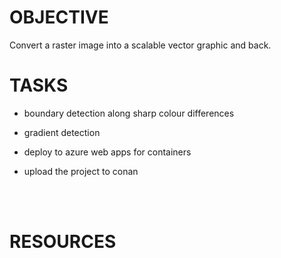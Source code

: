 
# OBJECTIVE
Convert a raster image into a scalable vector graphic and back.

# TASKS

- boundary detection along sharp colour differences

- gradient detection 

- deploy to azure web apps for containers

- upload the project to conan

<br>
<br>

# RESOURCES
